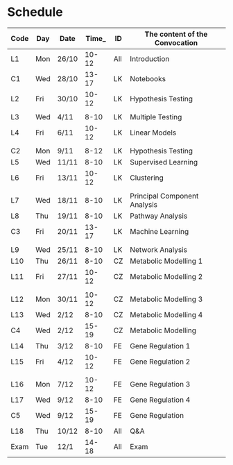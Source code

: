 # Schedule

| Code | Day  | Date  | Time_  | ID  | The content of the Convocation |
|--------|-------|--------|---------------|------------|----------------------------------------|
 | L1 | Mon | 26/10 | 10-12 |  All | Introduction |
 | C1 | Wed | 28/10 | 13-17 |  LK | Notebooks |
 | L2 | Fri | 30/10 | 10-12 |  LK | Hypothesis Testing |
 |    |     |       |       |            |    |
 | L3 | Wed | 4/11 | 8-10 |  LK |  Multiple Testing  |
 | L4 | Fri | 6/11 | 10-12 |  LK | Linear Models |
 |    |     |       |       |            |    |
 | C2 | Mon | 9/11 | 8-12 |  LK | Hypothesis Testing |
 | L5 | Wed | 11/11 | 8-10 |  LK | Supervised Learning |
 | L6 | Fri | 13/11 | 10-12 |  LK | Clustering |
 |    |     |       |       |            |    |
 | L7 | Wed | 18/11 | 8-10 |  LK | Principal Component Analysis |
 | L8 | Thu | 19/11 | 8-10 |  LK | Pathway Analysis |
 | C3 | Fri | 20/11 | 13-17 |  LK | Machine Learning |
 |      |       |           |           |           |   |
 | L9 | Wed | 25/11 | 8-10 |  LK | Network Analysis |
 | L10 | Thu | 26/11 | 8-10 |  CZ |  Metabolic Modelling 1 |
 | L11 | Fri | 27/11 | 10-12 |  CZ | Metabolic Modelling 2 |
 |    |     |       |       |            |    |
 | L12 | Mon | 30/11 | 10-12 |  CZ | Metabolic Modelling 3 |
 | L13 | Wed | 2/12 | 8-10 |  CZ | Metabolic Modelling 4 |
 | C4 | Wed | 2/12 | 15-19 |  CZ | Metabolic Modelling |
 | L14 | Thu | 3/12 | 8-10 |  FE | Gene Regulation 1 |
 | L15 | Fri | 4/12 | 10-12 |  FE | Gene Regulation 2 |
 |    |     |       |       |            |    |
 | L16 | Mon | 7/12 | 10-12 |  FE | Gene Regulation 3 |
 | L17 | Wed | 9/12 | 8-10 |  FE | Gene Regulation 4 |
 | C5 | Wed | 9/12 | 15-19 |  FE | Gene Regulation |
 | L18 | Thu | 10/12 | 8-10 |  All | Q&A
 | Exam | Tue | 12/1 | 14-18 |  All | Exam |
